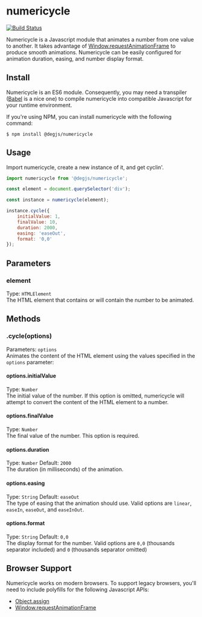# numericycle
[![Build Status](https://travis-ci.com/DEGJS/numericycle.svg?branch=master)](https://travis-ci.com/DEGJS/numericycle)

Numericycle is a Javascript module that animates a number from one value to another. It takes advantage of [Window.requestAnimationFrame](https://developer.mozilla.org/en-US/docs/Web/API/window/requestAnimationFrame) to produce smooth animations. Numericycle can be easily configured for animation duration, easing, and number display format.

## Install
Numericycle is an ES6 module. Consequently, you may need a transpiler ([Babel](https://babeljs.io) is a nice one) to compile numericycle into compatible Javascript for your runtime environment.

If you're using NPM, you can install numericycle with the following command:

```
$ npm install @degjs/numericycle
```

## Usage
Import numericycle, create a new instance of it, and get cyclin'.
```js
import numericycle from '@degjs/numericycle';

const element = document.querySelector('div');

const instance = numericycle(element);

instance.cycle({
	initialValue: 1,
	finalValue: 10,
	duration: 2000,
	easing: 'easeOut',
	format: '0,0'
});

```


## Parameters

### element
Type: `HTMLElement`   
The HTML element that contains or will contain the number to be animated. 

## Methods

### .cycle(options)
Parameters: `options`   
Animates the content of the HTML element using the values specified in the `options` parameter:

#### options.initialValue
Type: `Number`   
The initial value of the number. If this option is omitted, numericycle will attempt to convert the content of the HTML element to a number.

#### options.finalValue
Type: `Number`   
The final value of the number. This option is required.

#### options.duration
Type: `Number` Default: `2000`   
The duration (in milliseconds) of the animation.

#### options.easing
Type: `String` Default: `easeOut`   
The type of easing that the animation should use. Valid options are `linear`, `easeIn`, `easeOut`, and `easeInOut`.

#### options.format
Type: `String` Default: `0,0`   
The display format for the number. Valid options are `0,0` (thousands separator included) and `0` (thousands separator omitted)

## Browser Support
Numericycle works on modern browsers. To support legacy browsers, you'll need to include polyfills for the following Javascript APIs:

+ [Object.assign](https://developer.mozilla.org/en-US/docs/Web/JavaScript/Reference/Global_Objects/Object/assign)
+ [Window.requestAnimationFrame](https://developer.mozilla.org/en-US/docs/Web/API/window/requestAnimationFrame)
